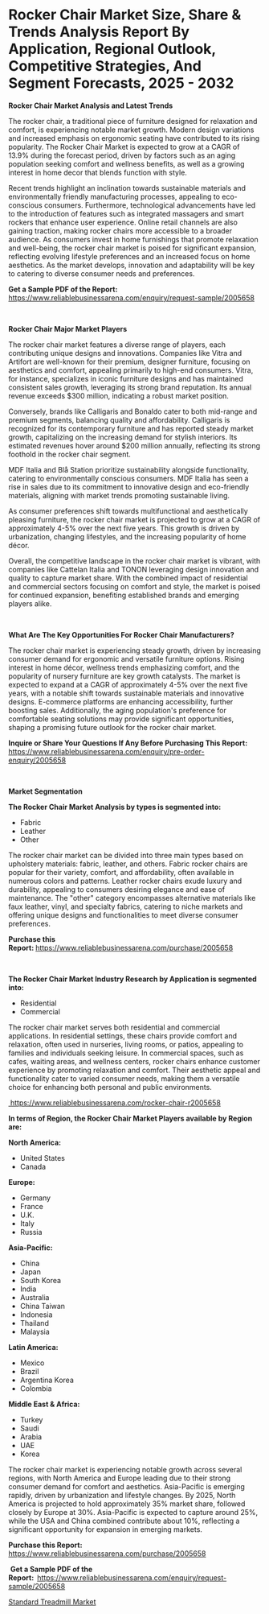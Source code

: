 <p><h1>Rocker Chair Market Size, Share & Trends Analysis Report By Application, Regional Outlook, Competitive Strategies, And Segment Forecasts, 2025 - 2032</h1></p><p><strong>Rocker Chair Market Analysis and Latest Trends</strong></p>
<p><p>The rocker chair, a traditional piece of furniture designed for relaxation and comfort, is experiencing notable market growth. Modern design variations and increased emphasis on ergonomic seating have contributed to its rising popularity. The Rocker Chair Market is expected to grow at a CAGR of 13.9% during the forecast period, driven by factors such as an aging population seeking comfort and wellness benefits, as well as a growing interest in home decor that blends function with style.</p><p>Recent trends highlight an inclination towards sustainable materials and environmentally friendly manufacturing processes, appealing to eco-conscious consumers. Furthermore, technological advancements have led to the introduction of features such as integrated massagers and smart rockers that enhance user experience. Online retail channels are also gaining traction, making rocker chairs more accessible to a broader audience. As consumers invest in home furnishings that promote relaxation and well-being, the rocker chair market is poised for significant expansion, reflecting evolving lifestyle preferences and an increased focus on home aesthetics. As the market develops, innovation and adaptability will be key to catering to diverse consumer needs and preferences.</p></p>
<p><strong>Get a Sample PDF of the Report:&nbsp;</strong> <a href="https://www.reliablebusinessarena.com/enquiry/request-sample/2005658?utm_campaign=2238&utm_medium=2&utm_source=Github&utm_content=ia&utm_term=09022025&utm_id=rocker-chair">https://www.reliablebusinessarena.com/enquiry/request-sample/2005658</a></p>
<p>&nbsp;</p>
<p><strong>Rocker Chair Major Market Players</strong></p>
<p><p>The rocker chair market features a diverse range of players, each contributing unique designs and innovations. Companies like Vitra and Artifort are well-known for their premium, designer furniture, focusing on aesthetics and comfort, appealing primarily to high-end consumers. Vitra, for instance, specializes in iconic furniture designs and has maintained consistent sales growth, leveraging its strong brand reputation. Its annual revenue exceeds $300 million, indicating a robust market position.</p><p>Conversely, brands like Calligaris and Bonaldo cater to both mid-range and premium segments, balancing quality and affordability. Calligaris is recognized for its contemporary furniture and has reported steady market growth, capitalizing on the increasing demand for stylish interiors. Its estimated revenues hover around $200 million annually, reflecting its strong foothold in the rocker chair segment.</p><p>MDF Italia and Blå Station prioritize sustainability alongside functionality, catering to environmentally conscious consumers. MDF Italia has seen a rise in sales due to its commitment to innovative design and eco-friendly materials, aligning with market trends promoting sustainable living.</p><p>As consumer preferences shift towards multifunctional and aesthetically pleasing furniture, the rocker chair market is projected to grow at a CAGR of approximately 4-5% over the next five years. This growth is driven by urbanization, changing lifestyles, and the increasing popularity of home décor.</p><p>Overall, the competitive landscape in the rocker chair market is vibrant, with companies like Cattelan Italia and TONON leveraging design innovation and quality to capture market share. With the combined impact of residential and commercial sectors focusing on comfort and style, the market is poised for continued expansion, benefiting established brands and emerging players alike.</p></p>
<p>&nbsp;</p>
<p><strong>What Are The Key Opportunities For Rocker Chair Manufacturers?</strong></p>
<p><p>The rocker chair market is experiencing steady growth, driven by increasing consumer demand for ergonomic and versatile furniture options. Rising interest in home décor, wellness trends emphasizing comfort, and the popularity of nursery furniture are key growth catalysts. The market is expected to expand at a CAGR of approximately 4-5% over the next five years, with a notable shift towards sustainable materials and innovative designs. E-commerce platforms are enhancing accessibility, further boosting sales. Additionally, the aging population's preference for comfortable seating solutions may provide significant opportunities, shaping a promising future outlook for the rocker chair market.</p></p>
<p><strong>Inquire or Share Your Questions If Any Before Purchasing This Report:</strong> <a href="https://www.reliablebusinessarena.com/enquiry/pre-order-enquiry/2005658?utm_campaign=2238&utm_medium=2&utm_source=Github&utm_content=ia&utm_term=09022025&utm_id=rocker-chair">https://www.reliablebusinessarena.com/enquiry/pre-order-enquiry/2005658</a></p>
<p>&nbsp;</p>
<p><strong>Market Segmentation</strong></p>
<p><strong>The Rocker Chair Market Analysis by types is segmented into:</strong></p>
<p><ul><li>Fabric</li><li>Leather</li><li>Other</li></ul></p>
<p><p>The rocker chair market can be divided into three main types based on upholstery materials: fabric, leather, and others. Fabric rocker chairs are popular for their variety, comfort, and affordability, often available in numerous colors and patterns. Leather rocker chairs exude luxury and durability, appealing to consumers desiring elegance and ease of maintenance. The "other" category encompasses alternative materials like faux leather, vinyl, and specialty fabrics, catering to niche markets and offering unique designs and functionalities to meet diverse consumer preferences.</p></p>
<p><strong>Purchase this Report:&nbsp;</strong><a href="https://www.reliablebusinessarena.com/purchase/2005658?utm_campaign=2238&utm_medium=2&utm_source=Github&utm_content=ia&utm_term=09022025&utm_id=rocker-chair">https://www.reliablebusinessarena.com/purchase/2005658</a></p>
<p>&nbsp;</p>
<p><strong>The Rocker Chair Market Industry Research by Application is segmented into:</strong></p>
<p><ul><li>Residential</li><li>Commercial</li></ul></p>
<p><p>The rocker chair market serves both residential and commercial applications. In residential settings, these chairs provide comfort and relaxation, often used in nurseries, living rooms, or patios, appealing to families and individuals seeking leisure. In commercial spaces, such as cafes, waiting areas, and wellness centers, rocker chairs enhance customer experience by promoting relaxation and comfort. Their aesthetic appeal and functionality cater to varied consumer needs, making them a versatile choice for enhancing both personal and public environments.</p></p>
<p><a href="https://www.reliablebusinessarena.com/rocker-chair-r2005658?utm_campaign=2238&utm_medium=2&utm_source=Github&utm_content=ia&utm_term=09022025&utm_id=rocker-chair">&nbsp;https://www.reliablebusinessarena.com/rocker-chair-r2005658</a></p>
<p><strong>In terms of Region, the Rocker Chair Market Players available by Region are:</strong></p>
<p>
    <p> <strong> North America: </strong>
        <ul>
            <li>United States</li>
            <li>Canada</li>
        </ul>
        </p> 
    <p> <strong> Europe: </strong>
        <ul>
            <li>Germany</li>
            <li>France</li>
            <li>U.K.</li>
            <li>Italy</li>
            <li>Russia</li>
        </ul>
        </p> 
    <p> <strong> Asia-Pacific: </strong>
        <ul>
            <li>China</li>
            <li>Japan</li>
            <li>South Korea</li>
            <li>India</li>
            <li>Australia</li>
            <li>China Taiwan</li>
            <li>Indonesia</li>
            <li>Thailand</li>
            <li>Malaysia</li>
        </ul>
        </p> 
    <p> <strong> Latin America: </strong>
        <ul>
            <li>Mexico</li>
            <li>Brazil</li>
            <li>Argentina Korea</li>
            <li>Colombia</li>
        </ul>
        </p> 
    <p> <strong> Middle East & Africa: </strong>
        <ul>
            <li>Turkey</li>
            <li>Saudi</li>
            <li>Arabia</li>
            <li>UAE</li>
            <li>Korea</li>
        </ul>
    </p>
    </p>
<p><p>The rocker chair market is experiencing notable growth across several regions, with North America and Europe leading due to their strong consumer demand for comfort and aesthetics. Asia-Pacific is emerging rapidly, driven by urbanization and lifestyle changes. By 2025, North America is projected to hold approximately 35% market share, followed closely by Europe at 30%. Asia-Pacific is expected to capture around 25%, while the USA and China combined contribute about 10%, reflecting a significant opportunity for expansion in emerging markets.</p></p>
<p><strong>Purchase this Report: </strong><a href="https://www.reliablebusinessarena.com/purchase/2005658?utm_campaign=2238&utm_medium=2&utm_source=Github&utm_content=ia&utm_term=09022025&utm_id=rocker-chair">https://www.reliablebusinessarena.com/purchase/2005658</a></p>
<p>&nbsp;<strong>Get a Sample PDF of the Report:&nbsp;&nbsp;</strong><a href="https://www.reliablebusinessarena.com/enquiry/request-sample/2005658?utm_campaign=2238&utm_medium=2&utm_source=Github&utm_content=ia&utm_term=09022025&utm_id=rocker-chair">https://www.reliablebusinessarena.com/enquiry/request-sample/2005658</a></p>
<p><strong></strong></p>
<p><p><a href="https://github.com/WashimHussain441/Market-Research-Report-List-1/blob/main/standard-treadmill-market.md?utm_campaign=2238&utm_medium=2&utm_source=Github&utm_content=ia&utm_term=09022025&utm_id=rocker-chair">Standard Treadmill Market</a></p></p>